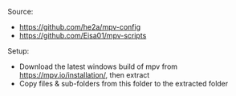 Source:
- https://github.com/he2a/mpv-config
- https://github.com/Eisa01/mpv-scripts

Setup:
- Download the latest windows build of mpv from https://mpv.io/installation/, then extract
- Copy files & sub-folders from this folder to the extracted folder